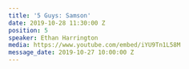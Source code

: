 ```yaml
---
title: '5 Guys: Samson'
date: 2019-10-28 11:30:00 Z
position: 5
speaker: Ethan Harrington
media: https://www.youtube.com/embed/iYU9Tn1L58M
message_date: 2019-10-27 10:00:00 Z
---
```


